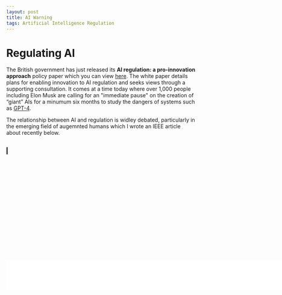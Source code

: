 ```yaml
---
layout: post
title: AI Warning
tags: Artificial Intelligence Regulation 
---
```


# Regulating AI

The British government has just released its <b>AI regulation: a pro-innovation approach</b> policy paper which you can view <a target="_blank" rel="noopener" href="https://assets.publishing.service.gov.uk/government/uploads/system/uploads/attachment_data/file/1146542/a_pro-innovation_approach_to_AI_regulation.pdf">here</a>.   The white paper details plans for enabling innovation to AI regulation and seeks views through a supporting consultation. It comes at a time today where over 1,000 people including Elon Musk are calling for an "immediate pause" on the creation of “giant” AIs for a minumum six months to study the dangers of systems such as <a target="_blank" rel="noopener" href="https://openai.com/research/gpt-4">GPT-4</a>.

The relationship between AI and regulation is widley debated, particularly in the emerging field of augemnted humans which I wrote an IEEE article about recently below.

<style>
object {
  border: 1px solid #555;
}
</style>


<div style="background-color:white; height: 80px; width: 1000px; position:absolute; margin-top:314px;">
</div>
<br>
<object data="/assets/images/ahtreglitrev.pdf" type="application/pdf" width="1000" height="1000">

<object data="/assets/images/ahtreglitrev.pdf" type="application/pdf" width="1000" height="1000">
